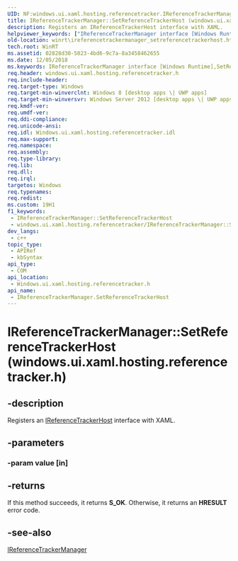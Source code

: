```yaml
---
UID: NF:windows.ui.xaml.hosting.referencetracker.IReferenceTrackerManager.SetReferenceTrackerHost
title: IReferenceTrackerManager::SetReferenceTrackerHost (windows.ui.xaml.hosting.referencetracker.h)
description: Registers an IReferenceTrackerHost interface with XAML.
helpviewer_keywords: ["IReferenceTrackerManager interface [Windows Runtime]","SetReferenceTrackerHost method","IReferenceTrackerManager.SetReferenceTrackerHost","IReferenceTrackerManager.xaml","IReferenceTrackerManager::SetReferenceTrackerHost","IReferenceTrackerManager::xaml","SetReferenceTrackerHost","SetReferenceTrackerHost method [Windows Runtime]","SetReferenceTrackerHost method [Windows Runtime]","IReferenceTrackerManager interface","windows/IReferenceTrackerManager::SetReferenceTrackerHost","winrt.ireferencetrackermanager_setreferencetrackerhost"]
old-location: winrt\ireferencetrackermanager_setreferencetrackerhost.htm
tech.root: WinRT
ms.assetid: 02828d30-5023-4bd6-9c7a-8a3458462655
ms.date: 12/05/2018
ms.keywords: IReferenceTrackerManager interface [Windows Runtime],SetReferenceTrackerHost method, IReferenceTrackerManager.SetReferenceTrackerHost, IReferenceTrackerManager.xaml, IReferenceTrackerManager::SetReferenceTrackerHost, IReferenceTrackerManager::xaml, SetReferenceTrackerHost, SetReferenceTrackerHost method [Windows Runtime], SetReferenceTrackerHost method [Windows Runtime],IReferenceTrackerManager interface, windows/IReferenceTrackerManager::SetReferenceTrackerHost, winrt.ireferencetrackermanager_setreferencetrackerhost
req.header: windows.ui.xaml.hosting.referencetracker.h
req.include-header: 
req.target-type: Windows
req.target-min-winverclnt: Windows 8 [desktop apps \| UWP apps]
req.target-min-winversvr: Windows Server 2012 [desktop apps \| UWP apps]
req.kmdf-ver: 
req.umdf-ver: 
req.ddi-compliance: 
req.unicode-ansi: 
req.idl: Windows.ui.xaml.hosting.referencetracker.idl
req.max-support: 
req.namespace: 
req.assembly: 
req.type-library: 
req.lib: 
req.dll: 
req.irql: 
targetos: Windows
req.typenames: 
req.redist: 
ms.custom: 19H1
f1_keywords:
 - IReferenceTrackerManager::SetReferenceTrackerHost
 - windows.ui.xaml.hosting.referencetracker/IReferenceTrackerManager::SetReferenceTrackerHost
dev_langs:
 - c++
topic_type:
 - APIRef
 - kbSyntax
api_type:
 - COM
api_location:
 - Windows.ui.xaml.hosting.referencetracker.h
api_name:
 - IReferenceTrackerManager.SetReferenceTrackerHost
---
```


# IReferenceTrackerManager::SetReferenceTrackerHost (windows.ui.xaml.hosting.referencetracker.h)


## -description

Registers an <a href="/windows/desktop/api/windows.ui.xaml.hosting.referencetracker/nn-windows-ui-xaml-hosting-referencetracker-ireferencetrackerhost">IReferenceTrackerHost</a> interface with XAML.

## -parameters

### -param value [in]

## -returns

If this method succeeds, it returns <b xmlns:loc="http://microsoft.com/wdcml/l10n">S_OK</b>. Otherwise, it returns an <b xmlns:loc="http://microsoft.com/wdcml/l10n">HRESULT</b> error code.

## -see-also

<a href="/windows/desktop/api/windows.ui.xaml.hosting.referencetracker/nn-windows-ui-xaml-hosting-referencetracker-ireferencetrackermanager">IReferenceTrackerManager</a>
